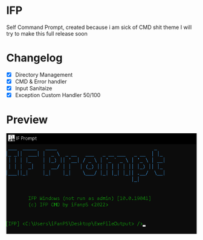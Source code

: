 # IFP
Self Command Prompt, created because i am sick of CMD shit theme
I will try to make this full release soon

# Changelog
- [x] Directory Management
- [x] CMD & Error handler
- [x] Input Sanitaize
- [x] Exception Custom Handler 50/100

# Preview
![](preview.png)
